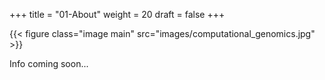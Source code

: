 +++
title = "01-About"
weight = 20
draft = false
+++

{{< figure class="image main" src="images/computational_genomics.jpg" >}}

Info coming soon...









